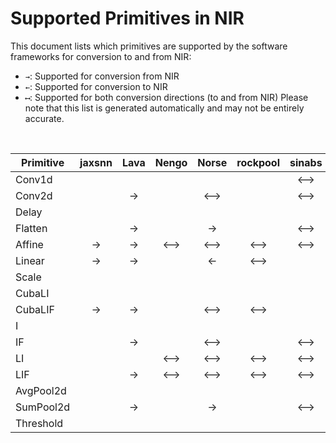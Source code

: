 # Supported Primitives in NIR
This document lists which primitives are supported by the software frameworks for conversion to and from NIR:
- `→`: Supported for conversion from NIR
- `←`: Supported for conversion to NIR
- `⟷`: Supported for both conversion directions (to and from NIR)
Please note that this list is generated automatically and may not be entirely accurate.
<br />


| Primitive | jaxsnn | Lava | Nengo | Norse | rockpool | sinabs | snntorch | SpiNNaker2 | Spyx |
|-----------|:-----:|:-----:|:-----:|:-----:|:-----:|:-----:|:-----:|:-----:|:-----:|
| Conv1d |  |  |  |  |  | ⟷ |  | → | → |
| Conv2d |  | → |  | ⟷ |  | ⟷ | ⟷ | → | ⟷ |
| Delay |  |  |  |  |  |  |  |  | → |
| Flatten |  | → |  | → |  | ⟷ | ⟷ | → | → |
| Affine | → | → | ⟷ | ⟷ | ⟷ | ⟷ | ⟷ | → | ⟷ |
| Linear | → | → |  | ← | ⟷ |  | ⟷ | → | ⟷ |
| Scale |  |  |  |  |  |  |  |  | → |
| CubaLI |  |  |  |  |  |  |  |  |  |
| CubaLIF | → | → |  | ⟷ | ⟷ |  | ⟷ | → | ⟷ |
| I |  |  |  |  |  |  |  |  | → |
| IF |  | → |  | ⟷ |  | ⟷ | → | → | ⟷ |
| LI |  |  | ⟷ | ⟷ | ⟷ | ⟷ |  |  | ← |
| LIF |  | → | ⟷ | ⟷ | ⟷ | ⟷ | ⟷ | → | ⟷ |
| AvgPool2d |  |  |  |  |  |  | ⟷ |  |  |
| SumPool2d |  | → |  | → |  | ⟷ |  | → | → |
| Threshold |  |  |  |  |  |  |  |  | → |
